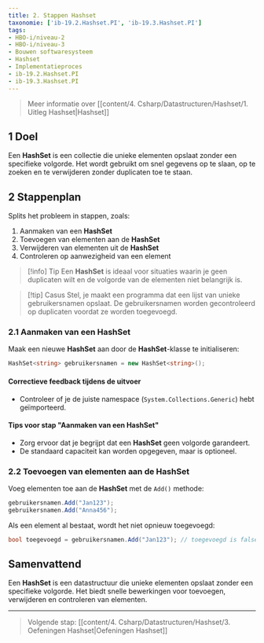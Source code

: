 ```yaml
---
title: 2. Stappen Hashset
taxonomie: ['ib-19.2.Hashset.PI', 'ib-19.3.Hashset.PI']
tags:
- HBO-i/niveau-2
- HBO-i/niveau-3
- Bouwen softwaresysteem
- Hashset
- Implementatieproces
- ib-19.2.Hashset.PI
- ib-19.3.Hashset.PI
---
```


> Meer informatie over [[content/4. Csharp/Datastructuren/Hashset/1. Uitleg Hashset|Hashset]]

## 1 Doel
Een **HashSet** is een collectie die unieke elementen opslaat zonder een specifieke volgorde. Het wordt gebruikt om snel gegevens op te slaan, op te zoeken en te verwijderen zonder duplicaten toe te staan.

## 2 Stappenplan
Splits het probleem in stappen, zoals:
1. Aanmaken van een **HashSet**
2. Toevoegen van elementen aan de **HashSet**
3. Verwijderen van elementen uit de **HashSet**
4. Controleren op aanwezigheid van een element

> [!info] Tip
> Een **HashSet** is ideaal voor situaties waarin je geen duplicaten wilt en de volgorde van de elementen niet belangrijk is.

> [!tip] Casus
> Stel, je maakt een programma dat een lijst van unieke gebruikersnamen opslaat. De gebruikersnamen worden gecontroleerd op duplicaten voordat ze worden toegevoegd.

### 2.1 Aanmaken van een HashSet
Maak een nieuwe **HashSet** aan door de **HashSet**-klasse te initialiseren:
```csharp
HashSet<string> gebruikersnamen = new HashSet<string>();
```

#### Correctieve feedback tijdens de uitvoer
- Controleer of je de juiste namespace (`System.Collections.Generic`) hebt geïmporteerd.

#### Tips voor stap "Aanmaken van een HashSet"
- Zorg ervoor dat je begrijpt dat een **HashSet** geen volgorde garandeert.
- De standaard capaciteit kan worden opgegeven, maar is optioneel.

### 2.2 Toevoegen van elementen aan de HashSet
Voeg elementen toe aan de **HashSet** met de `Add()` methode:
```csharp
gebruikersnamen.Add("Jan123");
gebruikersnamen.Add("Anna456");
```

Als een element al bestaat, wordt het niet opnieuw toegevoegd:
```csharp
bool toegevoegd = gebruikersnamen.Add("Jan123"); // toegevoegd is false
```

## Samenvattend
Een **HashSet** is een datastructuur die unieke elementen opslaat zonder een specifieke volgorde. Het biedt snelle bewerkingen voor toevoegen, verwijderen en controleren van elementen.

---

> Volgende stap: [[content/4. Csharp/Datastructuren/Hashset/3. Oefeningen Hashset|Oefeningen Hashset]]
